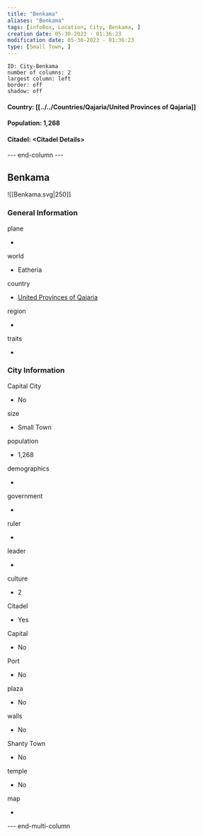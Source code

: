 ```yaml
---
title: "Benkama"
aliases: "Benkama"
tags: [infoBox, Location, City, Benkama, ]
creation date: 05-30-2023 - 01:36:23 
modification date: 05-30-2023 - 01:36:23
type: [Small Town, ]
---
```



```start-multi-column  
ID: City-Benkama  
number of columns: 2  
largest column: left
border: off
shadow: off
```

#### Country: [[../../Countries/Qajaria/United Provinces of Qajaria]]

#### Population: 1,268

#### Citadel: &lt;Citadel Details&gt;


















--- end-column ---


<html>
    <div class="infobox">
        <div class="heading">
            <h2>Benkama</h2>
        </div>
    </div>
</html>

![[Benkama.svg|250]]

<html>
    <div class="infobox">
        <div class="infobox-group">
            <div class="heading">
                <h3>General Information</h3>
            </div>
            <div class="infobox-datarow">
                <p class="data-heading">plane</p>
                <ul class="data-content">
                    <li></li>
                </ul>
            </div>
            <div class="infobox-datarow">
                <p class="data-heading">world</p>
                <ul class="data-content">
                    <li>Eatheria</li>
                </ul>
            </div>
            <div class="infobox-datarow">
                <p class="data-heading">country</p>
                <ul class="data-content">
                    <li><a href="obsidian://open?vault=pf2eVault&file=zCampaign%2FEatheria%2FLocations%2FCountries%2FQajaria/United Provinces of Qajaria.md">United Provinces of Qajaria</a></li>
                </ul>
            </div>
            <div class="infobox-datarow">
                <p class="data-heading">region</p>
                <ul class="data-content">
                    <li></li>
                </ul>
            </div>
            <div class="infobox-datarow">
                <p class="data-heading">traits</p>
                <ul class="data-content">
                    <li></li>
                </ul>
            </div>
            <div class="heading">
                <h3>City Information</h3>
            </div>
            <div class="infobox-datarow">
                <p class="data-heading">Capital City</p>
                <ul class="data-content">
                    <li>No</li>
                </ul>
            </div>
            <div class="infobox-datarow">
                <p class="data-heading">size</p>
                <ul class="data-content">
                    <li>Small Town</li>
                </ul>
            </div>
            <div class="infobox-datarow">
                <p class="data-heading">population</p>
                <ul class="data-content">
                    <li>1,268</li>
                </ul>
            </div>
            <div class="infobox-datarow">
                <p class="data-heading">demographics</p>
                <ul class="data-content">
                    <li></li>
                </ul>
            </div>
            <div class="infobox-datarow">
                <p class="data-heading">government</p>
                <ul class="data-content">
                    <li></li>
                </ul>
            </div>
            <div class="infobox-datarow">
                <p class="data-heading">ruler</p>
                <ul class="data-content">
                    <li></li>
                </ul>
            </div>
            <div class="infobox-datarow">
                <p class="data-heading">leader</p>
                <ul class="data-content">
                    <li></li>
                </ul>
            </div>
            <div class="infobox-datarow">
                <p class="data-heading">culture</p>
                <ul class="data-content">
                    <li>2</li>
                </ul>
            </div>
            <div class="infobox-datarow">
                <p class="data-heading">Citadel</p>
                <ul class="data-content">
                    <li>Yes</li>
                </ul>
            </div>
            <div class="infobox-datarow">
                <p class="data-heading">Capital</p>
                <ul class="data-content">
                    <li>No</li>
                </ul>
            </div>
            <div class="infobox-datarow">
                <p class="data-heading">Port</p>
                <ul class="data-content">
                    <li>No</li>
                </ul>
            </div>
            <div class="infobox-datarow">
                <p class="data-heading">plaza</p>
                <ul class="data-content">
                    <li>No</li>
                </ul>
            </div>
            <div class="infobox-datarow">
                <p class="data-heading">walls</p>
                <ul class="data-content">
                    <li>No</li>
                </ul>
            </div>
            <div class="infobox-datarow">
                <p class="data-heading">Shanty Town</p>
                <ul class="data-content">
                    <li>No</li>
                </ul>
            </div>
            <div class="infobox-datarow">
                <p class="data-heading">temple</p>
                <ul class="data-content">
                    <li>No</li>
                </ul>
            </div>
            <div class="infobox-datarow">
                <p class="data-heading">map</p>
                <ul class="data-content">
                    <li></li>
                </ul>
            </div>
        </div>
    </div>
</div>
</html>

--- end-multi-column